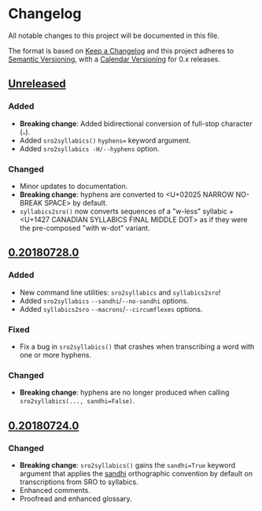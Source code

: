 # Changelog
All notable changes to this project will be documented in this file.

The format is based on [Keep a Changelog](http://keepachangelog.com/en/1.0.0/)
and this project adheres to [Semantic Versioning](http://semver.org/spec/v2.0.0.html),
with a [Calendar Versioning](https://calver.org/) for 0.x releases.

## [Unreleased]

### Added

 - **Breaking change**: Added bidirectional conversion of full-stop
   character (᙮).
 - Added `sro2syllabics()` `hyphens=` keyword argument.
 - Added `sro2syllabics -H/--hyphens` option.

### Changed

 - Minor updates to documentation.
 - **Breaking change**: hyphens are converted to \<U+02025 NARROW
   NO-BREAK SPACE> by default.
 - `syllabics2sro()` now converts sequences of a "w-less" syllabic + \<U+1427
   CANADIAN SYLLABICS FINAL MIDDLE DOT> as if they were the pre-composed
   "with w-dot" variant.

## [0.20180728.0]

### Added
 - New command line utilities: `sro2syllabics` and `syllabics2sro`!
 - Added `sro2syllabics` `--sandhi`/`--no-sandhi` options.
 - Added `syllabics2sro` `--macrons`/`--circumflexes` options.

### Fixed
 - Fix a bug in `sro2syllabics()` that crashes when transcribing a word
   with one or more hyphens.

### Changed

 - **Breaking change**: hyphens are no longer produced when calling
   `sro2syllabics(..., sandhi=False)`.

## [0.20180724.0]

### Changed

 - **Breaking change**: `sro2syllabics()` gains the `sandhi=True`
   keyword argument that applies the [sandhi][] orthographic convention
   by default on transcriptions from SRO to syllabics.
 - Enhanced comments.
 - Proofread and enhanced glossary.

[sandhi]: https://crk-orthography.readthedocs.io/en/stable/glossary.html#term-sandhi


[Unreleased]: https://github.com/eddieantonio/crk_orthography/compare/v0.20180728.0...master
[0.20180728.0]: https://github.com/eddieantonio/crk_orthography/compare/v0.20180724.0...v0.20180728.0
[0.20180724.0]: https://github.com/eddieantonio/crk_orthography/compare/v0.20180723.0...v0.20180724.0
